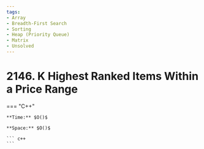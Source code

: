 ```yaml
---
tags:
- Array
- Breadth-First Search
- Sorting
- Heap (Priority Queue)
- Matrix
- Unsolved
---
```



# 2146. K Highest Ranked Items Within a Price Range

=== "C++"

    **Time:** $O()$

    **Space:** $O()$

    ``` c++
    ```